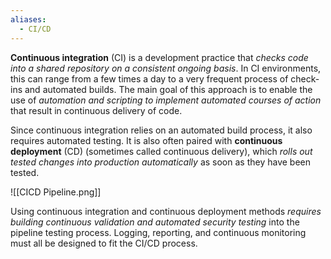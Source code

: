 ```yaml
---
aliases:
  - CI/CD
---
```

**Continuous integration** (CI) is a development practice that *checks code into a shared repository on a consistent ongoing basis*. In CI environments, this can range from a few times a day to a very frequent process of check-ins and automated builds. The main goal of this approach is to enable the use of *automation and scripting to implement automated courses of action* that result in continuous delivery of code.

Since continuous integration relies on an automated build process, it also requires automated testing. It is also often paired with **continuous deployment** (CD) (sometimes called continuous delivery), which *rolls out tested changes into production automatically* as soon as they have been tested.

![[CICD Pipeline.png]]

Using continuous integration and continuous deployment methods *requires building continuous validation and automated security testing* into the pipeline testing process. Logging, reporting, and continuous monitoring must all be designed to fit the CI/CD process.